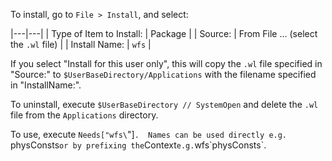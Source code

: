 To install, go to `File > Install`, and select:

|---|---|
| Type of Item to Install: | Package |
| Source: | From File ... (select the `.wl` file) |
| Install Name: | `wfs` |

If you select "Install for this user only", this will copy the `.wl` file
specified in "Source:" to `$UserBaseDirectory/Applications` with the filename
specified in "InstallName:".

To uninstall, execute `$UserBaseDirectory // SystemOpen` and delete the `.wl`
file from the `Applications` directory.

To use, execute `Needs["wfs\`"]`.  Names can be used directly e.g. `physConsts`
or by prefixing the `Context` e.g. `wfs\`physConsts`.

